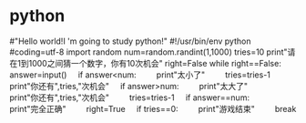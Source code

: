 # python
#"Hello world!I 'm going to study python!"
#!/usr/bin/env python
#coding=utf-8
import random
num=random.randint(1,1000)
tries=10
print"请在1到1000之间猜一个数字，你有10次机会"
right=False
while right==False:     answer=input()     if answer<num:         print"太小了"         tries=tries-1         print"你还有",tries,"次机会"     if answer>num:         print"太大了"         print"你还有",tries,"次机会"         tries=tries-1     if answer==num:         print"完全正确"         right=True     if tries==0:         print"游戏结束"         break
